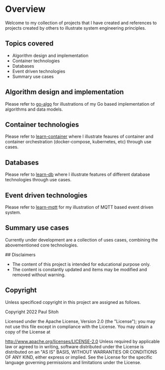 # Overview

Welcome to my collection of projects that I have created and references to projects created by others to illustrate system engineering principles.

## Topics covered

* Algorithm design and implementation
* Container technologies
* Databases
* Event driven technologies
* Summary use cases

## Algorithm design and implementation

Please refer to [go-algo](https://github.com/paulwizviz/go-algo) for illustrations of my Go based implementation of algorithms and data models.

## Container technologies

Please refer to [learn-container](https://github.com/paulwizviz/learn-container) where I illustrate feaures of container and container orchestration (docker-compose, kubernetes, etc) through use cases.

## Databases

Please refer to [learn-db](https://github.com/paulwizviz/learn-db) where I illustrate features of different database technologies through use cases.

## Event driven technologies

Please refer to [learn-mqtt](https://github.com/paulwizviz/learn-mqtt) for my illustration of MQTT based event driven system.

## Summary use cases

Currently under development are a collection of uses cases, combining the abovementioned core technologies.

## Disclaimers

* The content of this project is intended for educational purpose only.
* The content is constantly updated and items may be modified and removed without warning.

## Copyright

Unless specificed copyright in this project are assigned as follows.

Copyright 2022 Paul Sitoh

Licensed under the Apache License, Version 2.0 (the "License"); you may not use this file except in compliance with the License. You may obtain a copy of the License at

http://www.apache.org/licenses/LICENSE-2.0
Unless required by applicable law or agreed to in writing, software distributed under the License is distributed on an "AS IS" BASIS, WITHOUT WARRANTIES OR CONDITIONS OF ANY KIND, either express or implied. See the License for the specific language governing permissions and limitations under the License.